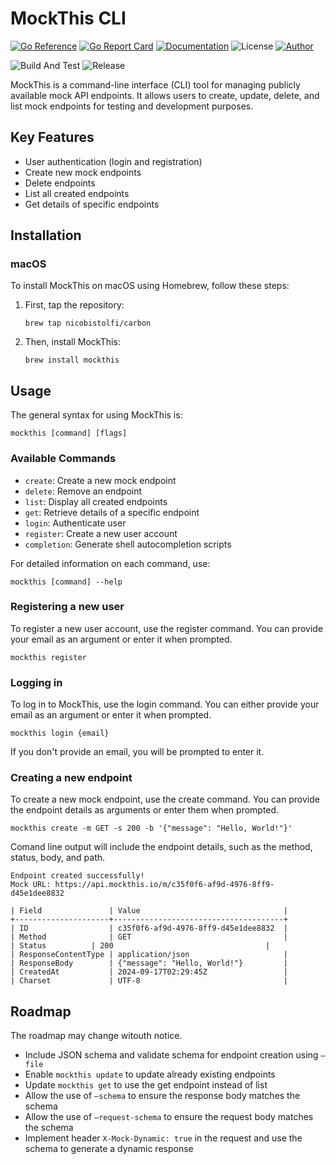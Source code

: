 # MockThis CLI

[![Go Reference](https://pkg.go.dev/badge/github.com/nicobistolfi/mockthis-cli.svg)](https://pkg.go.dev/github.com/nicobistolfi/mockthis-cli)
[![Go Report Card](https://goreportcard.com/badge/github.com/nicobistolfi/mockthis-cli?v=1)](https://goreportcard.com/report/github.com/nicobistolfi/mockthis-cli)
[![Documentation](https://img.shields.io/badge/documentation-yes-blue.svg)](https://docs.mockthis.io/)
![License](https://img.shields.io/badge/license-MIT-green.svg)
[![Author](https://img.shields.io/badge/author-%40nicobistolfi-blue.svg)](https://github.com/nicobistolfi)

![Build And Test](https://github.com/nicobistolfi/mockthis-cli/actions/workflows/go.yml/badge.svg)
![Release](https://github.com/nicobistolfi/mockthis-cli/actions/workflows/release.yml/badge.svg)

MockThis is a command-line interface (CLI) tool for managing publicly available mock API endpoints. It allows users to create, update, delete, and list mock endpoints for testing and development purposes.

## Key Features

- User authentication (login and registration)
- Create new mock endpoints
- Delete endpoints
- List all created endpoints
- Get details of specific endpoints

## Installation

### macOS

To install MockThis on macOS using Homebrew, follow these steps:

1. First, tap the repository:
   ```
   brew tap nicobistolfi/carbon
   ```

2. Then, install MockThis:
   ```
   brew install mockthis
   ```

## Usage

The general syntax for using MockThis is:

```
mockthis [command] [flags]
```

### Available Commands

- `create`: Create a new mock endpoint
- `delete`: Remove an endpoint
- `list`: Display all created endpoints
- `get`: Retrieve details of a specific endpoint
- `login`: Authenticate user
- `register`: Create a new user account
- `completion`: Generate shell autocompletion scripts

For detailed information on each command, use:

```
mockthis [command] --help
```

### Registering a new user

To register a new user account, use the register command. You can provide your email as an argument or enter it when prompted.

```
mockthis register
```

### Logging in

To log in to MockThis, use the login command. You can either provide your email as an argument or enter it when prompted.

```
mockthis login {email}
```
If you don't provide an email, you will be prompted to enter it.


### Creating a new endpoint

To create a new mock endpoint, use the create command. You can provide the endpoint details as arguments or enter them when prompted.

```
mockthis create -m GET -s 200 -b '{"message": "Hello, World!"}'
```
Comand line output will include the endpoint details, such as the method, status, body, and path.

```
Endpoint created successfully!
Mock URL: https://api.mockthis.io/m/c35f0f6-af9d-4976-8ff9-d45e1dee8832

| Field               | Value                                |
+---------------------+--------------------------------------+
| ID                  | c35f0f6-af9d-4976-8ff9-d45e1dee8832  |
| Method              | GET                                  |
| Status          | 200                                  |
| ResponseContentType | application/json                     |
| ResponseBody        | {"message": "Hello, World!"}         |
| CreatedAt           | 2024-09-17T02:29:45Z                 |
| Charset             | UTF-8                                |
```

## Roadmap
The roadmap may change witouth notice.

- Include JSON schema and validate schema for endpoint creation using `—file`
- Enable `mockthis update` to update already existing endpoints
- Update `mockthis get` to use the get endpoint instead of list
- Allow the use of `—schema` to ensure the response body matches the schema
- Allow the use of `—request-schema` to ensure the request body matches the schema
- Implement header `X-Mock-Dynamic: true` in the request and use the schema to generate a dynamic response
